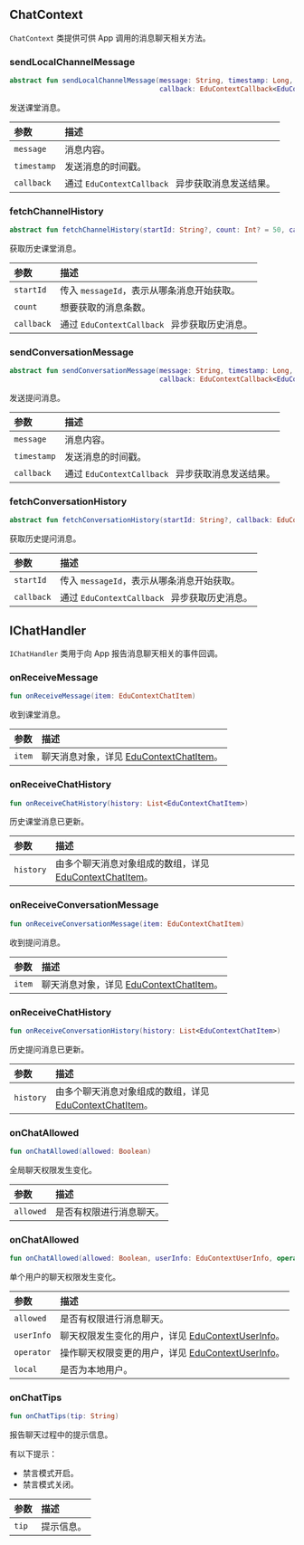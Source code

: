 ## ChatContext

`ChatContext` 类提供可供 App 调用的消息聊天相关方法。

### sendLocalChannelMessage

```kotlin
abstract fun sendLocalChannelMessage(message: String, timestamp: Long,
                                     callback: EduContextCallback<EduContextChatItemSendResult>): EduContextChatItem
```

发送课堂消息。

| 参数        | 描述                                              |
| :---------- | :------------------------------------------------ |
| `message`   | 消息内容。                                        |
| `timestamp` | 发送消息的时间戳。                                |
| `callback`  | 通过 `EduContextCallback ` 异步获取消息发送结果。 |

### fetchChannelHistory

```kotlin
abstract fun fetchChannelHistory(startId: String?, count: Int? = 50, callback: EduContextCallback<List<EduContextChatItem>>)
```

获取历史课堂消息。

| 参数       | 描述                                          |
| :--------- | :-------------------------------------------- |
| `startId`  | 传入 `messageId`，表示从哪条消息开始获取。    |
| `count`    | 想要获取的消息条数。                          |
| `callback` | 通过 `EduContextCallback ` 异步获取历史消息。 |

### sendConversationMessage

```kotlin
abstract fun sendConversationMessage(message: String, timestamp: Long,
                                     callback: EduContextCallback<EduContextChatItemSendResult>): EduContextChatItem
```

发送提问消息。

| 参数        | 描述                                              |
| :---------- | :------------------------------------------------ |
| `message`   | 消息内容。                                        |
| `timestamp` | 发送消息的时间戳。                                |
| `callback`  | 通过 `EduContextCallback ` 异步获取消息发送结果。 |

### fetchConversationHistory

```kotlin
abstract fun fetchConversationHistory(startId: String?, callback: EduContextCallback<List<EduContextChatItem>>)
```

获取历史提问消息。

| 参数       | 描述                                          |
| :--------- | :-------------------------------------------- |
| `startId`  | 传入 `messageId`，表示从哪条消息开始获取。    |
| `callback` | 通过 `EduContextCallback ` 异步获取历史消息。 |

## IChatHandler

`IChatHandler` 类用于向 App 报告消息聊天相关的事件回调。

### onReceiveMessage

```kotlin
fun onReceiveMessage(item: EduContextChatItem)
```

收到课堂消息。

| 参数   | 描述                                                         |
| :----- | :----------------------------------------------------------- |
| `item` | 聊天消息对象，详见 [EduContextChatItem](/cn/agora-class/edu_context_api_ref_android_type_def?platform=Android#educontextchatitem)。 |

### onReceiveChatHistory

```kotlin
fun onReceiveChatHistory(history: List<EduContextChatItem>)
```

历史课堂消息已更新。

| 参数      | 描述                                                         |
| :-------- | :----------------------------------------------------------- |
| `history` | 由多个聊天消息对象组成的数组，详见 [EduContextChatItem](/cn/agora-class/edu_context_api_ref_android_type_def?platform=Android#educontextchatitem)。 |

### onReceiveConversationMessage

```kotlin
fun onReceiveConversationMessage(item: EduContextChatItem)
```

收到提问消息。

| 参数   | 描述                                                         |
| :----- | :----------------------------------------------------------- |
| `item` | 聊天消息对象，详见 [EduContextChatItem](/cn/agora-class/edu_context_api_ref_android_type_def?platform=Android#educontextchatitem)。 |

### onReceiveChatHistory

```kotlin
fun onReceiveConversationHistory(history: List<EduContextChatItem>)
```

历史提问消息已更新。

| 参数      | 描述                                                         |
| :-------- | :----------------------------------------------------------- |
| `history` | 由多个聊天消息对象组成的数组，详见 [EduContextChatItem](/cn/agora-class/edu_context_api_ref_android_type_def?platform=Android#educontextchatitem)。 |

### onChatAllowed

```kotlin
fun onChatAllowed(allowed: Boolean)
```

全局聊天权限发生变化。

| 参数      | 描述                     |
| :-------- | :----------------------- |
| `allowed` | 是否有权限进行消息聊天。 |

### onChatAllowed

```kotlin
fun onChatAllowed(allowed: Boolean, userInfo: EduContextUserInfo, operator: EduContextUserInfo?, local: Boolean)
```

单个用户的聊天权限发生变化。

| 参数       | 描述                                                         |
| :--------- | :----------------------------------------------------------- |
| `allowed`  | 是否有权限进行消息聊天。                                     |
| `userInfo` | 聊天权限发生变化的用户，详见 [EduContextUserInfo](/cn/agora-class/edu_context_api_ref_android_type_def?platform=Android#educontextuserinfo)。 |
| `operator` | 操作聊天权限变更的用户，详见 [EduContextUserInfo](/cn/agora-class/edu_context_api_ref_android_type_def?platform=Android#educontextuserinfo)。 |
| `local`    | 是否为本地用户。                                             |

### onChatTips

```kotlin
fun onChatTips(tip: String)
```

报告聊天过程中的提示信息。

有以下提示：

- 禁言模式开启。
- 禁言模式关闭。

| 参数  | 描述       |
| :---- | :--------- |
| `tip` | 提示信息。 |

